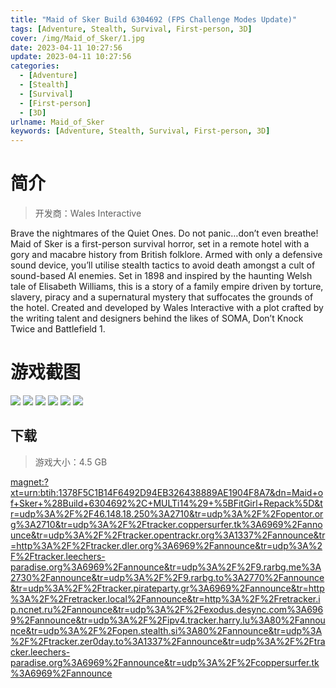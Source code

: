 ```yaml
---
title: "Maid of Sker Build 6304692 (FPS Challenge Modes Update)"
tags: [Adventure, Stealth, Survival, First-person, 3D]
cover: /img/Maid_of_Sker/1.jpg
date: 2023-04-11 10:27:56
update: 2023-04-11 10:27:56
categories: 
  - [Adventure]
  - [Stealth]
  - [Survival]
  - [First-person]
  - [3D]
urlname: Maid_of_Sker
keywords: [Adventure, Stealth, Survival, First-person, 3D]
---
```

# 简介

> 开发商：Wales Interactive

Brave the nightmares of the Quiet Ones. Do not panic…don’t even breathe!
Maid of Sker is a first-person survival horror, set in a remote hotel with a gory and macabre history from British folklore. Armed with only a defensive sound device, you’ll utilise stealth tactics to avoid death amongst a cult of sound-based AI enemies.
Set in 1898 and inspired by the haunting Welsh tale of Elisabeth Williams, this is a story of a family empire driven by torture, slavery, piracy and a supernatural mystery that suffocates the grounds of the hotel.
Created and developed by Wales Interactive with a plot crafted by the writing talent and designers behind the likes of SOMA, Don’t Knock Twice and Battlefield 1.

# 游戏截图

![](/img/Maid_of_Sker/2.jpg)
![](/img/Maid_of_Sker/3.jpg)
![](/img/Maid_of_Sker/4.jpg)
![](/img/Maid_of_Sker/5.jpg)
![](/img/Maid_of_Sker/6.jpg)
![](/img/Maid_of_Sker/7.jpg)


## 下载

> 游戏大小：4.5 GB

[magnet:?xt=urn:btih:1378F5C1B14F6492D94EB326438889AE1904F8A7&amp;dn=Maid+of+Sker+%28Build+6304692%2C+MULTi14%29+%5BFitGirl+Repack%5D&amp;tr=udp%3A%2F%2F46.148.18.250%3A2710&amp;tr=udp%3A%2F%2Fopentor.org%3A2710&amp;tr=udp%3A%2F%2Ftracker.coppersurfer.tk%3A6969%2Fannounce&amp;tr=udp%3A%2F%2Ftracker.opentrackr.org%3A1337%2Fannounce&amp;tr=http%3A%2F%2Ftracker.dler.org%3A6969%2Fannounce&amp;tr=udp%3A%2F%2Ftracker.leechers-paradise.org%3A6969%2Fannounce&amp;tr=udp%3A%2F%2F9.rarbg.me%3A2730%2Fannounce&amp;tr=udp%3A%2F%2F9.rarbg.to%3A2770%2Fannounce&amp;tr=udp%3A%2F%2Ftracker.pirateparty.gr%3A6969%2Fannounce&amp;tr=http%3A%2F%2Fretracker.local%2Fannounce&amp;tr=http%3A%2F%2Fretracker.ip.ncnet.ru%2Fannounce&amp;tr=udp%3A%2F%2Fexodus.desync.com%3A6969%2Fannounce&amp;tr=udp%3A%2F%2Fipv4.tracker.harry.lu%3A80%2Fannounce&amp;tr=udp%3A%2F%2Fopen.stealth.si%3A80%2Fannounce&amp;tr=udp%3A%2F%2Ftracker.zer0day.to%3A1337%2Fannounce&amp;tr=udp%3A%2F%2Ftracker.leechers-paradise.org%3A6969%2Fannounce&amp;tr=udp%3A%2F%2Fcoppersurfer.tk%3A6969%2Fannounce](magnet:?xt=urn:btih:1378F5C1B14F6492D94EB326438889AE1904F8A7&amp;dn=Maid+of+Sker+%28Build+6304692%2C+MULTi14%29+%5BFitGirl+Repack%5D&amp;tr=udp%3A%2F%2F46.148.18.250%3A2710&amp;tr=udp%3A%2F%2Fopentor.org%3A2710&amp;tr=udp%3A%2F%2Ftracker.coppersurfer.tk%3A6969%2Fannounce&amp;tr=udp%3A%2F%2Ftracker.opentrackr.org%3A1337%2Fannounce&amp;tr=http%3A%2F%2Ftracker.dler.org%3A6969%2Fannounce&amp;tr=udp%3A%2F%2Ftracker.leechers-paradise.org%3A6969%2Fannounce&amp;tr=udp%3A%2F%2F9.rarbg.me%3A2730%2Fannounce&amp;tr=udp%3A%2F%2F9.rarbg.to%3A2770%2Fannounce&amp;tr=udp%3A%2F%2Ftracker.pirateparty.gr%3A6969%2Fannounce&amp;tr=http%3A%2F%2Fretracker.local%2Fannounce&amp;tr=http%3A%2F%2Fretracker.ip.ncnet.ru%2Fannounce&amp;tr=udp%3A%2F%2Fexodus.desync.com%3A6969%2Fannounce&amp;tr=udp%3A%2F%2Fipv4.tracker.harry.lu%3A80%2Fannounce&amp;tr=udp%3A%2F%2Fopen.stealth.si%3A80%2Fannounce&amp;tr=udp%3A%2F%2Ftracker.zer0day.to%3A1337%2Fannounce&amp;tr=udp%3A%2F%2Ftracker.leechers-paradise.org%3A6969%2Fannounce&amp;tr=udp%3A%2F%2Fcoppersurfer.tk%3A6969%2Fannounce)